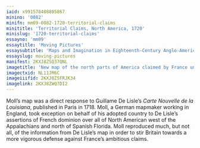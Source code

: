 ```yaml
---
iaid: x991578408805867
minino: '0082'
minifn: mm09-0082-1720-territorial-claims
minititle: 'Territorial Claims, North America, 1720'
minislug: '1720-territorial-claims'
essayno: 'mm09'
essaytitle: 'Moving Pictures'
essaysubtitle: 'Maps and Imagination in Eighteenth-Century Anglo-America'
essayslug: moving-pictures
manifest: 2KXJ8ZSQ37QNL
imagetitle: 'New map of the north parts of America claimed by France under the names of Louisiana, Mississipi, Canada and New France, with the adjoyning...'
imagectxid: NL11JM6C
imageiiifid: 2KXJ8ZSFRJK34
imagelink: 2KXJ8ZWQ7DI2
---
```

Moll’s map was a direct response to Guillame De Lisle’s _Carte Nouvelle de la Louisiana_, published in Paris in 1718. Moll, a German mapmaker working in England, took exception on behalf of his adopted country to De Lisle’s assertions of French dominion over all of North American west of the Appalachians and north of Spanish Florida. Moll reproduced much, but not all, of the information from De Lisle’s map in order to stir Britain towards a more vigorous defense against France’s ambitious claims.

